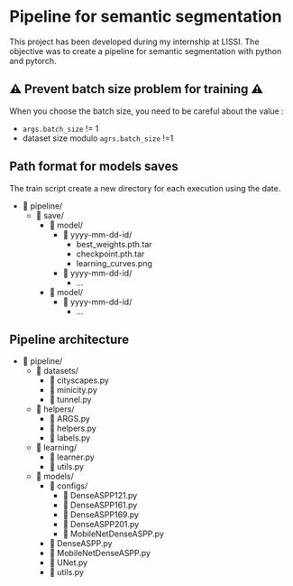 # Pipeline for semantic segmentation

This project has been developed during my internship at LISSI. The objective was to create a pipeline for semantic segmentation with python and pytorch.


## :warning: Prevent batch size problem for training :warning:

When you choose the batch size, you need to be careful about the value :
* `args.batch_size` != 1
*  dataset size modulo `agrs.batch_size` !=1


## Path format for models saves

The train script create a new directory for each execution using the date.
* 📁 pipeline/
    * 📁 save/
        * 📁 model/
            * 📁 yyyy-mm-dd-id/
                * best_weights.pth.tar
                * checkpoint.pth.tar
                * learning_curves.png
            * 📁 yyyy-mm-dd-id/
                * ...
        * 📁 model/
            * 📁 yyyy-mm-dd-id/
                * ...

## Pipeline architecture

* 📁 pipeline/
    * 📁 datasets/
        * 📄 cityscapes.py
        * 📄 minicity.py
        * 📄 tunnel.py
    * 📁 helpers/
        * 📄 ARGS.py
        * 📄 helpers.py
        * 📄 labels.py
    * 📁 learning/
        * 📄 learner.py
        * 📄 utils.py
    * 📁 models/
        * 📁 configs/
            * 📄 DenseASPP121.py
            * 📄 DenseASPP161.py
            * 📄 DenseASPP169.py
            * 📄 DenseASPP201.py
            * 📄 MobileNetDenseASPP.py
        * 📄 DenseASPP.py
        * 📄 MobileNetDenseASPP.py
        * 📄 UNet.py
        * 📄 utils.py
